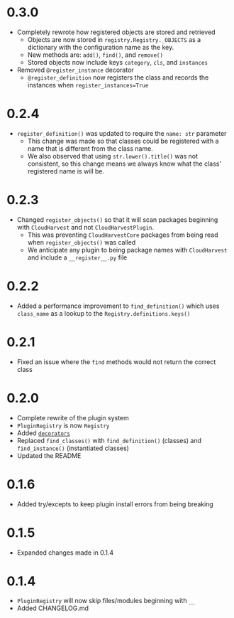 # 0.3.0
- Completely rewrote how registered objects are stored and retrieved
  - Objects are now stored in `registry.Registry._OBJECTS` as a dictionary with the configuration name as the key.
  - New methods are: `add()`, `find()`, and `remove()`
  - Stored objects now include keys `category`, `cls`, and `instances`
- Removed `@register_instance` decorator
  - `@register_definition` now registers the class and records the instances when `register_instances=True`


# 0.2.4
- `register_definition()` was updated to require the `name: str` parameter 
  - This change was made so that classes could be registered with a name that is different from the class name.
  - We also observed that using `str.lower().title()` was not consistent, so this change means we always know what the class' registered name is will be.

# 0.2.3
- Changed `register_objects()` so that it will scan packages beginning with `CloudHarvest` and not `CloudHarvestPlugin`.
  - This was preventing `CloudHarvestCore` packages from being read when `register_objects()` was called
  - We anticipate any plugin to being package names with `CloudHarvest` and include a `__register__.py` file

# 0.2.2
- Added a performance improvement to `find_definition()` which uses `class_name` as a lookup to the `Registry.definitions.keys()`

# 0.2.1
- Fixed an issue where the `find` methods would not return the correct class

# 0.2.0
- Complete rewrite of the plugin system
- `PluginRegistry` is now `Registry`
- Added [`decorators`](CloudHarvestCorePluginManager/decorators.py)
- Replaced `find_classes()` with `find_definition()` (classes) and `find_instance()` (instantiated classes)
- Updated the README

# 0.1.6
- Added try/excepts to keep plugin install errors from being breaking

# 0.1.5
- Expanded changes made in 0.1.4

# 0.1.4
- `PluginRegistry` will now skip files/modules beginning with `__`
- Added CHANGELOG.md
